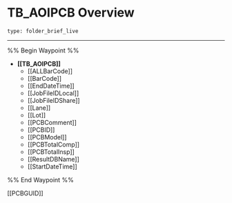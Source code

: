 # TB_AOIPCB Overview
 
```ccard
type: folder_brief_live
```

---
%% Begin Waypoint %%
- **[[TB_AOIPCB]]**
	- [[ALLBarCode]]
	- [[BarCode]]
	- [[EndDateTime]]
	- [[JobFileIDLocal]]
	- [[JobFileIDShare]]
	- [[Lane]]
	- [[Lot]]
	- [[PCBComment]]
	- [[PCBID]]
	- [[PCBModel]]
	- [[PCBTotalComp]]
	- [[PCBTotalInsp]]
	- [[ResultDBName]]
	- [[StartDateTime]]

%% End Waypoint %%

[[PCBGUID]]




